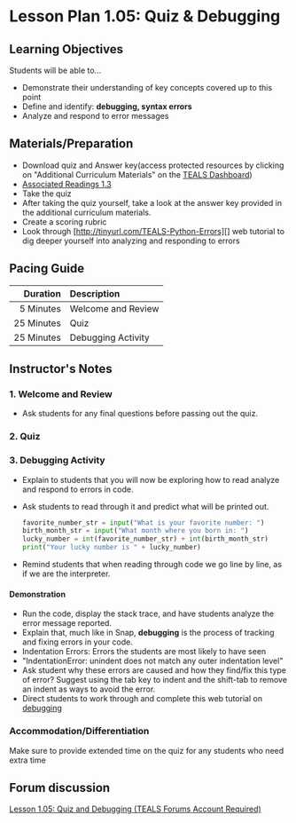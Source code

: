 # Lesson Plan 1.05: Quiz & Debugging

## Learning Objectives

Students will be able to...

* Demonstrate their understanding of key concepts covered up to this point
* Define and identify: **debugging, syntax errors**
* Analyze and respond to error messages

## Materials/Preparation

* Download quiz and Answer key(access protected resources by clicking on "Additional Curriculum Materials" on the [TEALS Dashboard][])
* [Associated Readings 1.3](https://tealsk12.gitbook.io/intro-cs-2/readings#1-3)
* Take the quiz
* After taking the quiz yourself, take a look at the answer key provided in the additional curriculum materials.
* Create a scoring rubric
* Look through [http://tinyurl.com/TEALS-Python-Errors][] web tutorial to dig deeper yourself into analyzing and responding to errors

## Pacing Guide

| **Duration** | **Description**    |
|-------------:|:-------------------|
|    5 Minutes | Welcome and Review |
|   25 Minutes | Quiz               |
|   25 Minutes | Debugging Activity |

## Instructor's Notes

### 1. Welcome and Review

* Ask students for any final questions before passing out the quiz.

### 2. Quiz

### 3. Debugging Activity

* Explain to students that you will now be exploring how to read analyze and respond to errors in code.

* Ask students to read through it and predict what will be printed out.

  ```Python
  favorite_number_str = input("What is your favorite number: ")
  birth_month_str = input("What month where you born in: ")
  lucky_number = int(favorite_number_str) + int(birth_month_str)
  print("Your lucky number is " + lucky_number)
  ```

* Remind students that when reading through code we go line by line, as if we are the interpreter.

#### Demonstration

* Run the code, display the stack trace, and have students analyze the error message reported.
* Explain that, much like in Snap, **debugging** is the process of tracking and fixing errors in your code.
* Indentation Errors: Errors the students are most likely to have seen
* "IndentationError: unindent does not match any outer indentation level"
* Ask student why these errors are caused and how they find/fix this type of error? Suggest using the tab key to indent and the shift-tab to remove an indent as ways to avoid the error.
* Direct students to work through and complete this web tutorial on [debugging][]

### Accommodation/Differentiation

Make sure to provide extended time on the quiz for any students who need extra time

## Forum discussion

[Lesson 1.05: Quiz and Debugging (TEALS Forums Account Required)](https://forums.tealsk12.org/c/2nd-semester-unit-1/1-05-quiz-debugging)

[TEALS Dashboard]: http://www.tealsk12.org/dashboard

[http://tinyurl.com/TEALS-Python-Errors]: http://interactivepython.org/runestone/static/thinkcspy/Debugging/KnowyourerrorMessages.html
[debugging]: http://interactivepython.org/runestone/static/thinkcspy/Debugging/toctree.html
[example code]: #code-example
